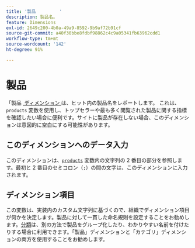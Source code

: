 ```yaml
---
title: '製品         '
description: 製品名。
feature: Dimensions
exl-id: 2649c200-4b0a-49a9-8592-9b9af72b91cf
source-git-commit: a40f30bbe8fdbf98862c4c9a05341fb63962cdd1
workflow-type: tm+mt
source-wordcount: '142'
ht-degree: 91%

---
```


# 製品         

「製品 [&#x200B; ディメンション &#x200B;](overview.md) は、ヒット内の製品名をレポートします。 これは、`products` 変数を使用し、トップセラーや最も多く閲覧された製品に関する指標を確認したい場合に便利です。サイトに製品が存在しない場合、このディメンションは意図的に空白にする可能性があります。

## このディメンションへのデータ入力

このディメンションは、[`products`](/help/implement/vars/page-vars/products.md) 変数内の文字列の 2 番目の部分を参照します。最初と 2 番目のセミコロン（`;`）の間の文字は、このディメンションに入力されます。

## ディメンション項目

この変数は、実装内のカスタム文字列に基づくので、組織でディメンション項目が何かを決定します。製品に対して一貫した命名規則を設定することをお勧めします。[分類](../classifications/classifications-overview.md)は、別の方法で製品をグループ化したり、わかりやすい名前を付けたりする場合に利用できます。「製品」ディメンションと「カテゴリ」ディメンションの両方を使用することをお勧めします。
